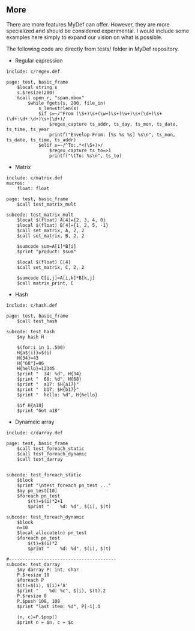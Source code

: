 ## More

There are more features MyDef can offer. However, they are more specialized and should be considered experimental. I would include some examples here simply to expand our vision on what is possible.

The following code are directly from tests/ folder in MyDef repository. 

* Regular expression

```
include: c/regex.def

page: test, basic_frame
    $local string s
    s.$resize(200)
    &call open_r, "spam.mbox"
        $while fgets(s, 200, file_in)
            s_len=strlen(s)
            $if s=~/^From (\S+)\s+(\w+)\s+(\w+)\s+(\d+)\s+(\d+:\d+:\d+)\s+(\d+)/
                $regex_capture ts_addr, ts_day, ts_mon, ts_date, ts_time, ts_year
                printf("Envelop-From: [%s %s %s] %s\n", ts_mon, ts_date, ts_time, ts_addr)
            $elif s=~/^To:.*<(\S+)>/
                $regex_capture ts_to=>1
                printf("\tTo: %s\n", ts_to)

```

* Matrix

```
include: c/matrix.def
macros:
    float: float

page: test, basic_frame
    $call test_matrix_mult

subcode: test_matrix_mult
    $local $(float) A[4]={2, 3, 4, 0}
    $local $(float) B[4]={1, 2, 5, -1}
    $call set_matrix, A, 2, 2
    $call set_matrix, B, 2, 2

    $sumcode sum=A[i]*B[i]
    $print "product: $sum"

    $local $(float) C[4]
    $call set_matrix, C, 2, 2

    $sumcode C[i,j]=A[i,k]*B[k,j]
    $call matrix_print, C

```

* Hash

```
include: c/hash.def

page: test, basic_frame
    $call test_hash

subcode: test_hash
    $my hash H
    
    $(for:i in 1..500)
	H{a$(i)}=$(i)
    H{34}=43
    H{"68"}=86
    H{hello}=12345
    $print "  34: %d", H{34}
    $print "  68: %d", H{68}
    $print "  a17: $H{a17}"
    $print "  b17: $H{b17}"
    $print "  hello: %d", H{hello}
    
    $if H{a18}
	$print "Got a18"
```

* Dynameic array

```
include: c/darray.def

page: test, basic_frame
    $call test_foreach_static
    $call test_foreach_dynamic
    $call test_darray


subcode: test_foreach_static
    $block
	$print "\ntest foreach pn_test ..."
	$my pn_test[10]
	$foreach pn_test
	    $(t)=$(i)*2+1
	    $print "    %d: %d", $(i), $(t)

subcode: test_foreach_dynamic
    $block
	n=10
	$local_allocate(n) pn_test
	$foreach pn_test
	    $(t)=$(i)*2
	    $print "    %d: %d", $(i), $(t)

#---------------------------------------- 
subcode: test_darray
    $my darray P: int, char
    P.$resize 10
    $foreach P
	$(t)=$(i), $(i)+'A'
	$print "    %d: %c", $(i), $(t).2
    P.$resize 0
    P.$push 108, 108
    $print "last item: %d", P[-1].1

    (n, c)=P.$pop()
    $print n = $n, c = $c
```
